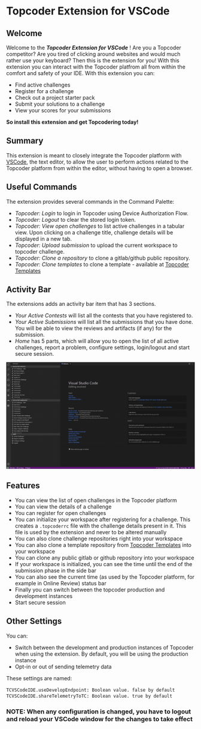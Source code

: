 # Topcoder Extension for VSCode

## Welcome

Welcome to the _**Topcoder Extension for VSCode**_ ! Are you a Topcoder competitor? Are you tired of clicking around websites and would much rather use your keyboard? Then this is the extension for you! With this extension you can interact with the Topcoder platfrom all from within the comfort and safety of your IDE. With this extension you can:

- Find active challenges
- Register for a challenge
- Check out a project starter pack
- Submit your solutions to a challenge
- View your scores for your submissions

**So install this extension and get Topcodering today!**

## Summary

This extension is meant to closely integrate the Topcoder platform with [VSCode](https://code.visualstudio.com/), the text editor, to allow the user to perform actions related to the Topcoder platform from within the editor, without having to open a browser.

## Useful Commands

The extension provides several commands in the Command Palette:

- *Topcoder: Login* to login in Topcoder using Device Authorization Flow.
- *Topcoder: Logout* to clear the stored login token.
- *Topcoder: View open challenges* to list active challenges in a tabular view. Upon clicking on a challenge title, challenge details will be displayed in a new tab.
- *Topcoder: Upload submission* to upload the current workspace to topcoder challenge.
- *Topcoder: Clone a repository* to clone a gitlab/github public repository.
- *Topcoder: Clone templates* to clone a template - available at [Topcoder Templates](https://github.com/topcoder-platform-templates)

## Activity Bar

The extensions adds an activity bar item that has 3 sections.

- *Your Active Contests*  will list all the contests that you have registered to.
- *Your Active Submissions* will list all the submissions that you have done. You will be able to view the reviews and artifacts (if any) for the submission.
- *Home* has 5 parts, which will allow you to open the list of all active challenges, report a problem, configure settings, login/logout and start secure session.

![Activity Bar](/images/activity_bar.gif)

## Features

- You can view the list of open challenges in the Topcoder platform
- You can view the details of a challenge
- You can register for open challenges
- You can initialize your workspace after registering for a challenge. This creates a `.topcoderrc` file with the challenge details present in it. This file is used by the extension and never to be altered manually
- You can also clone challenge repositories right into your workspace
- You can also clone a template repository from [Topcoder Templates](https://github.com/topcoder-platform-templates) into your workspace
- You can clone any public gitlab or github repository into your workspace
- If your workspace is initialized, you can see the time until the end of the submission phase in the side bar
- You can also see the current time (as used by the Topcoder platform, for example in Online Review) status bar
- Finally you can switch between the topcoder production and development instances
- Start secure session
## Other Settings

You can:

- Switch between the development and production instances of Topcoder when using the extension. By default, you will be using the production instance
- Opt-in or out of sending telemetry data

These settings are named:

```bash
TCVSCodeIDE.useDevelopEndpoint: Boolean value. false by default
TCVSCodeIDE.shareTelemetryToTC: Boolean value. true by default
```

### NOTE: When any configuration is changed, you have to logout and reload your VSCode window for the changes to take effect
